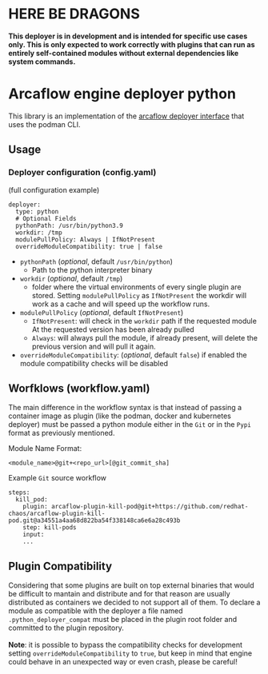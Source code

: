 # HERE BE DRAGONS

**This deployer is in development and is intended for specific use cases only. This is only expected to work correctly with plugins that can run as entirely self-contained modules without external dependencies like system commands.**

# Arcaflow engine deployer python

This library is an implementation of the [arcaflow deployer interface](https://github.com/arcalot/arcaflow-engine-deployer) that uses the podman CLI.

## Usage

### Deployer configuration (config.yaml)
(full configuration example)
```
deployer:
  type: python
  # Optional Fields
  pythonPath: /usr/bin/python3.9
  workdir: /tmp
  modulePullPolicy: Always | IfNotPresent
  overrideModuleCompatibility: true | false
```
- `pythonPath` (_optional_, default `/usr/bin/python`)
  - Path to the python interpreter binary 
- `workdir` (_optional_, default `/tmp`)
  - folder where the virtual environments of every single plugin are stored. 
    Setting `modulePullPolicy` as `IfNotPresent` the workdir will work as a cache 
    and will speed up the workflow runs.
- `modulePullPolicy` (_optional_, default `IfNotPresent`)
  - `IfNotPresent`: will check in the `workdir` path if the requested module
    At the requested version has been already pulled
  - `Always`: will always pull the module, if already present, will delete the previous
    version and will pull it again.
- `overrideModuleCompatibility`: (_optional_, default `false`) if enabled the module compatibility checks will be disabled

## Worfklows (workflow.yaml)
The main difference in the workflow syntax is that instead of passing a container image
as plugin (like the podman, docker and kubernetes deployer) must be passed a python module
either in the `Git` or in the `Pypi` format as previously mentioned.

Module Name Format:

`<module_name>@git+<repo_url>[@git_commit_sha]`

Example `Git` source workflow
```
steps:
  kill_pod:
    plugin: arcaflow-plugin-kill-pod@git+https://github.com/redhat-chaos/arcaflow-plugin-kill-pod.git@a34551a4aa68d822ba54f338148ca6e6a28c493b
    step: kill-pods
    input:
    ...
```

## Plugin Compatibility

Considering that some plugins are built on top external binaries that would be difficult to mantain and distribute
and for that reason are usually distributed as containers we decided to not support all of them.
To declare a module as compatible with the deployer a file named `.python_deployer_compat` must be placed in the plugin root folder
and committed to the plugin repository.
<br/><br/>**Note**: it is possible to bypass the compatibility checks for development setting `overrideModuleCompatibility` to `true`, 
but keep in mind that engine could behave in an unexpected way or even crash, please be careful!


